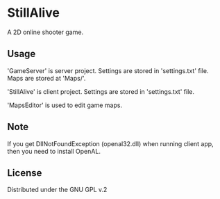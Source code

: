 # StillAlive

A 2D online shooter game.

## Usage

'GameServer' is server project.
Settings are stored in 'settings.txt' file.
Maps are stored at 'Maps/'.

'StillAlive' is client project.
Settings are stored in 'settings.txt' file.

'MapsEditor' is used to edit game maps.

## Note

If you get DllNotFoundException (openal32.dll) when running client app, then you need to install OpenAL.

## License

Distributed under the GNU GPL v.2
